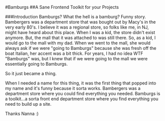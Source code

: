 #Bamburgs
##A Sane Frontend Toolkit for your Projects

###Introduction
Bamburgs? What the hell is a bamburg? Funny story. Bambergers was a department store that was bought out by Macy's in the very early 80's. I believe it was a regional store, so folks like me, in NJ, might have heard about this place. When I was a kid, the store didn't exist anymore. But, the mall that it was attached to was still there. So, as a kid, I would go to the mall with my dad. When we went to the mall, she would always ask if we were "going to Bamburgs" because she was fresh off the boat Italian, her accent was a bit thick. For years, I had no idea WTF "Bamburgs" was, but I knew that if we were going to the mall we were essentially going to Bamburgs.

So it just became a thing.

When I needed a name for this thing, it was the first thing that popped into my name and it's funny because it sorta works. Bambergers was a department store where you could find everything you needed. Bamburgs is a toolkit...a sorta front end department store where you find everything you need to build up a site.

Thanks Nanna :)


